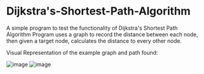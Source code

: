 # Dijkstra's-Shortest-Path-Algorithm
A simple program to test the functionality of Dijkstra's Shortest Path Algorithm
Program uses a graph to record the distance between each node, then given a target node, calculates the distance to every other node.

Visual Representation of the example graph and path found:

![image](https://github.com/CousinNic/Dijkstra-s-Shortest-Path-Algorithm/assets/100965401/7366e055-214b-4660-b818-98fc83b92261)
![image](https://github.com/CousinNic/Dijkstra-s-Shortest-Path-Algorithm/assets/100965401/e4768e83-c9ac-4d03-8c56-7cce28144459)

